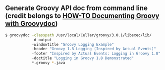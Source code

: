 
## Generate Groovy API doc from command line (credit belongs to [HOW-TO Documenting Groovy with Groovydoc](https://www.javaworld.com/article/2074120/documenting-groovy-with-groovydoc.html))
```bash
$ groovydoc -classpath /usr/local/Cellar/groovy/3.0.1/libexec/lib/
            -d output
            -windowtitle "Groovy Logging Example"
            -header "Groovy 1.8 Logging (Inspired by Actual Events)"
            -footer "Inspired by Actual Events: Logging in Groovy 1.8"
            -doctitle "Logging in Groovy 1.8 Demonstrated"
            *.groovy *.java
```
